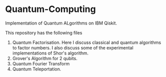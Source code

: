 # Quantum-Computing

Implementation of Quantum ALgorithms on IBM Qiskit.

This repository has the following files 
  1. Quantum Factorisation. Here I discuss classical and quantum algorithms to factor numbers. I also discuss some of the experimental implementations of Shor's algorithm.
  2. Grover's Algorithm for 2 qubits. 
  3. Quantum Fourier Transform
  4. Quantum Teleportation.
